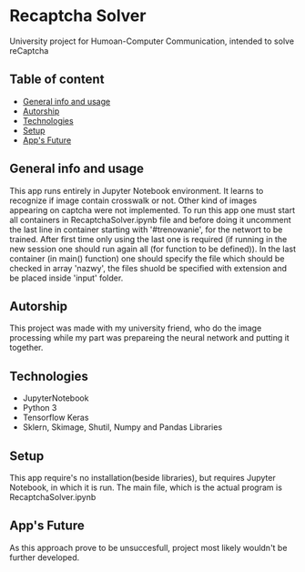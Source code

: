 # Recaptcha Solver
University project for Humoan-Computer Communication, intended to solve reCaptcha

## Table of content
* [General info and usage](#General-info-and-usage)
* [Autorship](#Autorship)
* [Technologies](#Technologies)
* [Setup](#Setup)
* [App's Future](#App's-future)

## General info and usage
This app runs entirely in Jupyter Notebook environment. It learns to recognize if image contain crosswalk or not. Other kind of images appearing on captcha were not implemented. 
To run this app one must start all containers in RecaptchaSolver.ipynb file and before doing it uncomment the last line in container starting with '#trenowanie', for the networt to be trained. After first time only using the last one is required (if running in the new session one should run again all (for function to be defined)). 
In the last container (in main() function) one should specify the file which should be checked in array 'nazwy', the files shuold be specified with extension and be placed inside 'input' folder.

## Autorship
This project was made with my university friend, who do the image processing while my part was prepareing the neural network and putting it together.

## Technologies
- JupyterNotebook
- Python 3 
- Tensorflow Keras
- Sklern, Skimage, Shutil, Numpy and Pandas Libraries

## Setup
This app require's no installation(beside libraries), but requires Jupyter Notebook, in which it is run. 
The main file, which is the actual program is RecaptchaSolver.ipynb

## App's Future
As this approach prove to be unsuccesfull, project most likely wouldn't be further developed.
